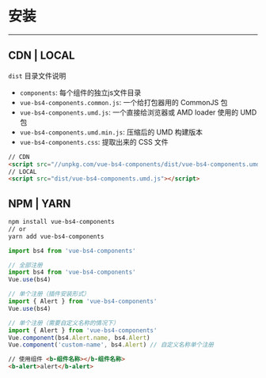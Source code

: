 <!--
 * @Description: In User Settings Edit
 * @Author: your name
 * @Date: 2019-10-15 17:52:46
 * @LastEditTime: 2019-10-17 13:53:00
 * @LastEditors: Please set LastEditors
 -->
# 安装
---

## CDN | LOCAL

`dist` 目录文件说明
* `components`: 每个组件的独立js文件目录
* `vue-bs4-components.common.js`: 一个给打包器用的 CommonJS 包
* `vue-bs4-components.umd.js`: 一个直接给浏览器或 AMD loader 使用的 UMD 包
* `vue-bs4-components.umd.min.js`: 压缩后的 UMD 构建版本
* `vue-bs4-components.css`: 提取出来的 CSS 文件

```html
// CDN
<script src="//unpkg.com/vue-bs4-components/dist/vue-bs4-components.umd.js"></script>
// LOCAL
<script src="dist/vue-bs4-components.umd.js"></script>
```

## NPM | YARN

```bash
npm install vue-bs4-components
// or
yarn add vue-bs4-components
```

```js
import bs4 from 'vue-bs4-components'

// 全部注册
import bs4 from 'vue-bs4-components'
Vue.use(bs4)

// 单个注册（插件安装形式）
import { Alert } from 'vue-bs4-components'
Vue.use(bs4)

// 单个注册（需要自定义名称的情况下）
import { Alert } from 'vue-bs4-components'
Vue.component(bs4.Alert.name, bs4.Alert)
Vue.component('custom-name', bs4.Alert) // 自定义名称单个注册
```

```html
// 使用组件 <b-组件名称></b-组件名称>
<b-alert>alert</b-alert>
```
